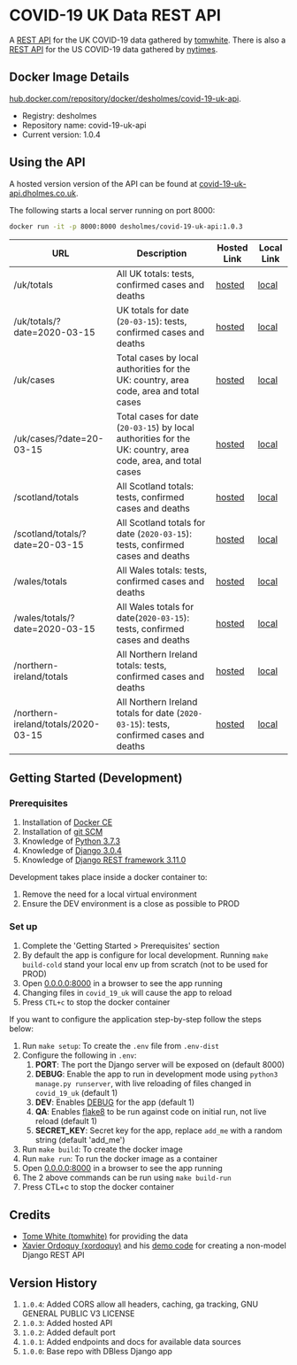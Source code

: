 # COVID-19 UK Data REST API

A [REST API](https://covid-19-uk-api.dholmes.co.uk) for the UK COVID-19 data gathered by [tomwhite](https://github.com/tomwhite/covid-19-uk-data). There is also a [REST API](https://github.com/desholmes/covid-19-us-api) for the US COVID-19 data gathered by [nytimes](https://github.com/nytimes/covid-19-data).

## Docker Image Details

[hub.docker.com/repository/docker/desholmes/covid-19-uk-api](https://hub.docker.com/repository/docker/desholmes/covid-19-uk-api).

* Registry: desholmes
* Repository name: covid-19-uk-api
* Current version: 1.0.4

## Using the API

A hosted version version of the API can be found at [covid-19-uk-api.dholmes.co.uk](https://covid-19-uk-api.dholmes.co.uk).

The following starts a local server running on port 8000:

```bash
docker run -it -p 8000:8000 desholmes/covid-19-uk-api:1.0.3
```

| URL | Description | Hosted Link | Local Link |
| --- | --- | --- | --- |
| /uk/totals | All UK totals: tests, confirmed cases and deaths | [hosted](https://covid-19-uk-api.dholmes.co.uk/uk/totals/) | [local](http://0.0.0.0:8000/uk/totals/) |
| /uk/totals/?date=2020-03-15 | UK totals for date (`20-03-15`): tests, confirmed cases and deaths | [hosted](https://covid-19-uk-api.dholmes.co.uk/uk/totals/?date=2020-03-15) | [local](http://0.0.0.0:8000/uk/totals/?date=2020-03-15) |
| /uk/cases | Total cases by local authorities for the UK: country, area code, area and total cases | [hosted](https://covid-19-uk-api.dholmes.co.uk/uk/cases/) | [local](http://0.0.0.0:8000/uk/cases/) |
| /uk/cases/?date=20-03-15 | Total cases for date (`20-03-15`) by local authorities for the UK: country, area code, area, and total cases | [hosted](https://covid-19-uk-api.dholmes.co.uk/uk/cases/?date=20-03-15) | [local](http://0.0.0.0:8000/uk/cases/?date=20-03-15) |
| /scotland/totals | All Scotland totals: tests, confirmed cases and deaths | [hosted](https://covid-19-uk-api.dholmes.co.uk/scotland/totals/) |[local](http://0.0.0.0:8000/scotland/totals/) |
| /scotland/totals/?date=20-03-15 | All Scotland totals for date (`2020-03-15`): tests, confirmed cases and deaths | [hosted](https://covid-19-uk-api.dholmes.co.uk/?date=20-03-15) | [local](http://0.0.0.0:8000/scotland/totals/?date=20-03-15) |
| /wales/totals | All Wales totals: tests, confirmed cases and deaths | [hosted](https://covid-19-uk-api.dholmes.co.uk/wales/totals/) | [local](http://0.0.0.0:8000/wales/totals/) |
| /wales/totals/?date=2020-03-15 | All Wales totals for date(`2020-03-15`): tests, confirmed cases and deaths | [hosted](https://covid-19-uk-api.dholmes.co.uk/wales/totals/?date=2020-03-15) | [local](http://0.0.0.0:8000/wales/totals/?date=2020-03-15) |
| /northern-ireland/totals | All Northern Ireland totals: tests, confirmed cases and deaths | [hosted](https://covid-19-uk-api.dholmes.co.uk/northern-ireland/totals) | [local](http://0.0.0.0:8000/northern-ireland/totals/) |
| /northern-ireland/totals/2020-03-15 | All Northern Ireland totals for date (`2020-03-15`): tests, confirmed cases and deaths | [hosted](https://covid-19-uk-api.dholmes.co.uk/northern-ireland/totals/?date=2020-03-15) | [local](http://0.0.0.0:8000/northern-ireland/totals/?date=2020-03-15) |

## Getting Started (Development)

### Prerequisites

1. Installation of [Docker CE](https://store.docker.com/search?type=edition&offering=community)
1. Installation of [git SCM](https://git-scm.com/downloads)
1. Knowledge of [Python 3.7.3](https://www.python.org/downloads/)
1. Knowledge of [Django 3.0.4](https://www.djangoproject.com/)
1. Knowledge of [Django REST framework 3.11.0](https://www.django-rest-framework.org/)

Development takes place inside a docker container to:

1. Remove the need for a local virtual environment
1. Ensure the DEV environment is a close as possible to PROD

### Set up

1. Complete the 'Getting Started > Prerequisites' section
1. By default the app is configure for local development. Running `make build-cold` stand your local env up from scratch (not to be used for PROD)
1. Open [0.0.0.0:8000](http://0.0.0.0:8000/) in a browser to see the app running
1. Changing files in `covid_19_uk` will cause the app to reload
1. Press `CTL+c` to stop the docker container

If you want to configure the application step-by-step follow the steps below:

1. Run `make setup`: To create the `.env` file from `.env-dist`
1. Configure the following in `.env`:
    1. **PORT**: The port the Django server will be exposed on (default 8000)
    1. **DEBUG**: Enable the app to run in development mode using `python3 manage.py runserver`, with live reloading of files changed in `covid_19_uk` (default 1)
    1. **DEV**: Enables [DEBUG](https://docs.djangoproject.com/en/3.0/howto/deployment/checklist/) for the app (default 1)
    1. **QA**: Enables [flake8](https://pypi.org/project/flake8/) to be run against code on initial run, not live reload (default 1)
    1. **SECRET_KEY**: Secret key for the app, replace `add_me` with a random string (default 'add_me')
1. Run `make build`: To create the docker image
1. Run `make run`: To run the docker image as a container
1. Open [0.0.0.0:8000](http://0.0.0.0:8000/) in a browser to see the app running
1. The 2 above commands can be run using `make build-run`
1. Press CTL+c to stop the docker container

## Credits

* [Tome White (tomwhite)](https://github.com/tomwhite/covid-19-uk-data) for providing the data
* [Xavier Ordoquy (xordoquy)](https://medium.com/django-rest-framework/django-rest-framework-viewset-when-you-don-t-have-a-model-335a0490ba6f) and his [demo code](https://github.com/linovia/drf-demo) for creating a non-model Django REST API

## Version History

1. `1.0.4`: Added CORS allow all headers, caching, ga tracking, GNU GENERAL PUBLIC V3 LICENSE
1. `1.0.3`: Added hosted API
1. `1.0.2`: Added default port
1. `1.0.1`: Added endpoints and docs for available data sources
1. `1.0.0`: Base repo with DBless Django app
